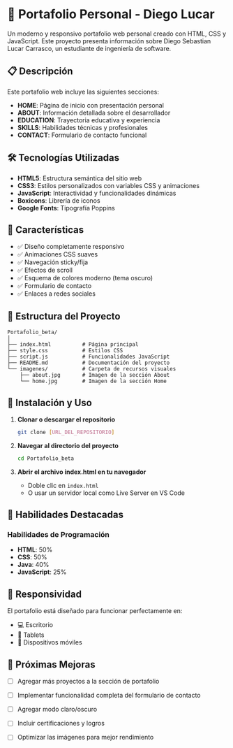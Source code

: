# 🚀 Portafolio Personal - Diego Lucar

Un moderno y responsivo portafolio web personal creado con HTML, CSS y JavaScript. Este proyecto presenta información sobre Diego Sebastian Lucar Carrasco, un estudiante de ingeniería de software.

## 📋 Descripción

Este portafolio web incluye las siguientes secciones:

- **HOME**: Página de inicio con presentación personal
- **ABOUT**: Información detallada sobre el desarrollador
- **EDUCATION**: Trayectoria educativa y experiencia
- **SKILLS**: Habilidades técnicas y profesionales
- **CONTACT**: Formulario de contacto funcional

## 🛠️ Tecnologías Utilizadas

- **HTML5**: Estructura semántica del sitio web
- **CSS3**: Estilos personalizados con variables CSS y animaciones
- **JavaScript**: Interactividad y funcionalidades dinámicas
- **Boxicons**: Librería de iconos
- **Google Fonts**: Tipografía Poppins

## 🎨 Características

- ✅ Diseño completamente responsivo
- ✅ Animaciones CSS suaves
- ✅ Navegación sticky/fija
- ✅ Efectos de scroll
- ✅ Esquema de colores moderno (tema oscuro)
- ✅ Formulario de contacto
- ✅ Enlaces a redes sociales

## 📁 Estructura del Proyecto

```
Portafolio_beta/
│
├── index.html          # Página principal
├── style.css           # Estilos CSS
├── script.js           # Funcionalidades JavaScript
├── README.md           # Documentación del proyecto
└── imagenes/           # Carpeta de recursos visuales
    ├── about.jpg       # Imagen de la sección About
    └── home.jpg        # Imagen de la sección Home
```

## 🚀 Instalación y Uso

1. **Clonar o descargar el repositorio**
   ```bash
   git clone [URL_DEL_REPOSITORIO]
   ```

2. **Navegar al directorio del proyecto**
   ```bash
   cd Portafolio_beta
   ```

3. **Abrir el archivo index.html en tu navegador**
   - Doble clic en `index.html`
   - O usar un servidor local como Live Server en VS Code

## 🌟 Habilidades Destacadas

### Habilidades de Programación
- **HTML**: 50%
- **CSS**: 50%
- **Java**: 40%
- **JavaScript**: 25%

## 📱 Responsividad

El portafolio está diseñado para funcionar perfectamente en:
- 💻 Escritorio
- 📱 Tablets
- 📱 Dispositivos móviles

## 🎯 Próximas Mejoras

- [ ] Agregar más proyectos a la sección de portafolio
- [ ] Implementar funcionalidad completa del formulario de contacto
- [ ] Agregar modo claro/oscuro
- [ ] Incluir certificaciones y logros
- [ ] Optimizar las imágenes para mejor rendimiento


